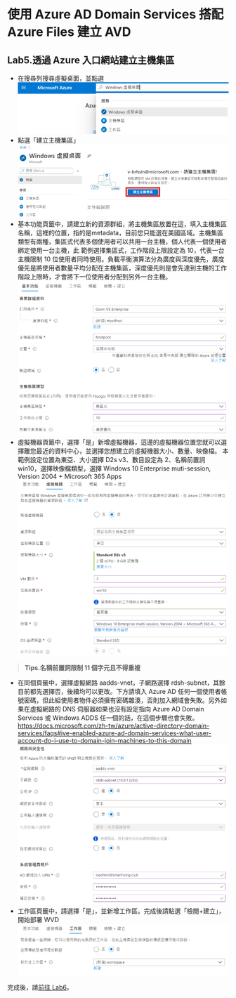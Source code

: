 # 使用 Azure AD Domain Services 搭配 Azure Files 建立 AVD

## Lab5.透過 Azure 入口網站建立主機集區

 - 在搜尋列搜尋虛擬桌面，並點選<br>
  ![GITHUB](https://github.com/BrianHsing/Azure-Virtual-Desktop/blob/master/Lab1/wvd1.png "wvd1")<br>
 - 點選「建立主機集區」<br>
  ![GITHUB](https://github.com/BrianHsing/Azure-Virtual-Desktop/blob/master/Lab1/wvd2.png "wvd2")<br>
 - 基本功能頁籤中，請建立新的資源群組，將主機集區放置在這，填入主機集區名稱，這裡的位置，指的是metadata，目前您只能選在美國區域。主機集區類型有兩種，集區式代表多個使用者可以共用一台主機，個人代表一個使用者綁定使用一台主機，此
 範例選擇集區式，工作階段上限設定為 10，代表一台主機限制 10 位使用者同時使用。負載平衡演算法分為廣度與深度優先，廣度優先是將使用者數量平均分配在主機集區，深度優先則是會先達到主機的工作階段上限時，才會將下一位使用者分配到另外一台主機。<br>
  ![GITHUB](https://github.com/BrianHsing/Azure-Virtual-Desktop/blob/master/Lab1/wvd3.png "wvd3")<br>
 - 虛擬機器頁籤中，選擇「是」新增虛擬機器，這邊的虛擬機器位置您就可以選擇離您最近的資料中心，並選擇您想建立的虛擬機器大小、數量、映像檔。
本範例設定位置為東亞、大小選擇 D2s v3、數目設定為 2、名稱前置詞 win10，選擇映像檔類型，選擇 Windows 10 Enterprise muti-session, Version 2004 + Microsoft 365 Apps<br>
  ![GITHUB](https://github.com/BrianHsing/Azure-Virtual-Desktop/blob/master/Lab1/wvd4.png "wvd4")<br>
  > **Tips.名稱前置詞限制 11 個字元且不得重複** <br>
 - 在同個頁籤中，選擇虛擬網路 aadds-vnet，子網路選擇 rdsh-subnet，其餘目前都先選擇否，後續均可以更改。下方請填入 Azure AD 任何一個使用者帳號密碼，但此組使用者物件必須擁有密碼雜湊，否則加入網域會失敗。另外如果在虛擬網路的 DNS 伺服器如果也沒有設定指向 Azure AD Domain Services 或 Windows ADDS 任一個的話，在這個步驟也會失敗。<br>
  https://docs.microsoft.com/zh-tw/azure/active-directory-domain-services/faqs#ive-enabled-azure-ad-domain-services-what-user-account-do-i-use-to-domain-join-machines-to-this-domain<br>
  ![GITHUB](https://github.com/BrianHsing/Azure-Virtual-Desktop/blob/master/Lab1/wvd5.png "wvd5")<br>
 - 工作區頁籤中，請選擇「是」，並新增工作區。完成後請點選「檢閱+建立」，開始部署 WVD<br>
  ![GITHUB](https://github.com/BrianHsing/Azure-Virtual-Desktop/blob/master/Lab1/wvd6.png "wvd6")<br>

 完成後，請[前往 Lab6](https://github.com/BrianHsing/Azure-Virtual-Desktop/blob/master/Lab6.md)。<br>